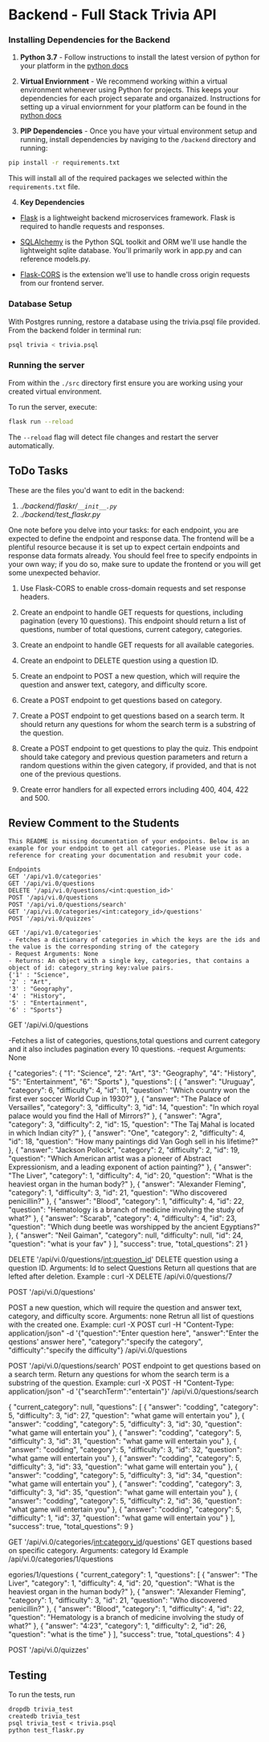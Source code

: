 # Backend - Full Stack Trivia API 

### Installing Dependencies for the Backend

1. **Python 3.7** - Follow instructions to install the latest version of python for your platform in the [python docs](https://docs.python.org/3/using/unix.html#getting-and-installing-the-latest-version-of-python)


2. **Virtual Enviornment** - We recommend working within a virtual environment whenever using Python for projects. This keeps your dependencies for each project separate and organaized. Instructions for setting up a virual enviornment for your platform can be found in the [python docs](https://packaging.python.org/guides/installing-using-pip-and-virtual-environments/)


3. **PIP Dependencies** - Once you have your virtual environment setup and running, install dependencies by naviging to the `/backend` directory and running:
```bash
pip install -r requirements.txt
```
This will install all of the required packages we selected within the `requirements.txt` file.


4. **Key Dependencies**
 - [Flask](http://flask.pocoo.org/)  is a lightweight backend microservices framework. Flask is required to handle requests and responses.

 - [SQLAlchemy](https://www.sqlalchemy.org/) is the Python SQL toolkit and ORM we'll use handle the lightweight sqlite database. You'll primarily work in app.py and can reference models.py. 

 - [Flask-CORS](https://flask-cors.readthedocs.io/en/latest/#) is the extension we'll use to handle cross origin requests from our frontend server. 

### Database Setup
With Postgres running, restore a database using the trivia.psql file provided. From the backend folder in terminal run:
```bash
psql trivia < trivia.psql
```

### Running the server

From within the `./src` directory first ensure you are working using your created virtual environment.

To run the server, execute:

```bash
flask run --reload
```

The `--reload` flag will detect file changes and restart the server automatically.

## ToDo Tasks
These are the files you'd want to edit in the backend:

1. *./backend/flaskr/`__init__.py`*
2. *./backend/test_flaskr.py*


One note before you delve into your tasks: for each endpoint, you are expected to define the endpoint and response data. The frontend will be a plentiful resource because it is set up to expect certain endpoints and response data formats already. You should feel free to specify endpoints in your own way; if you do so, make sure to update the frontend or you will get some unexpected behavior. 

1. Use Flask-CORS to enable cross-domain requests and set response headers. 


2. Create an endpoint to handle GET requests for questions, including pagination (every 10 questions). This endpoint should return a list of questions, number of total questions, current category, categories. 


3. Create an endpoint to handle GET requests for all available categories. 


4. Create an endpoint to DELETE question using a question ID. 


5. Create an endpoint to POST a new question, which will require the question and answer text, category, and difficulty score. 


6. Create a POST endpoint to get questions based on category. 


7. Create a POST endpoint to get questions based on a search term. It should return any questions for whom the search term is a substring of the question. 


8. Create a POST endpoint to get questions to play the quiz. This endpoint should take category and previous question parameters and return a random questions within the given category, if provided, and that is not one of the previous questions. 


9. Create error handlers for all expected errors including 400, 404, 422 and 500. 



## Review Comment to the Students
```
This README is missing documentation of your endpoints. Below is an example for your endpoint to get all categories. Please use it as a reference for creating your documentation and resubmit your code. 

Endpoints
GET '/api/v1.0/categories'
GET '/api/vi.0/questions
DELETE '/api/vi.0/questions/<int:question_id>'
POST '/api/vi.0/questions
POST '/api/vi.0/questions/search'
GET '/api/vi.0/categories/<int:category_id>/questions'
POST '/api/vi.0/quizzes'

GET '/api/v1.0/categories'
- Fetches a dictionary of categories in which the keys are the ids and the value is the corresponding string of the category
- Request Arguments: None
- Returns: An object with a single key, categories, that contains a object of id: category_string key:value pairs. 
{'1' : "Science",
'2' : "Art",
'3' : "Geography",
'4' : "History",
'5' : "Entertainment",
'6' : "Sports"}

```

GET '/api/vi.0/questions

-Fetches a list of categories, questions,total questions and current category and it also includes pagination every 10 questions.
-request Arguments: None
  
  
{
  "categories": {
    "1": "Science",
    "2": "Art",
    "3": "Geography",
    "4": "History",
    "5": "Entertainment",
    "6": "Sports"
  },
  "questions": [
    {
      "answer": "Uruguay",
      "category": 6,
      "difficulty": 4,
      "id": 11,
      "question": "Which country won the first ever soccer World Cup in 1930?"
    },
    {
      "answer": "The Palace of Versailles",
      "category": 3,
      "difficulty": 3,
      "id": 14,
      "question": "In which royal palace would you find the Hall of Mirrors?"
    },
    {
      "answer": "Agra",
      "category": 3,
      "difficulty": 2,
      "id": 15,
      "question": "The Taj Mahal is located in which Indian city?"
    },
    {
      "answer": "One",
      "category": 2,
      "difficulty": 4,
      "id": 18,
      "question": "How many paintings did Van Gogh sell in his lifetime?"
    },
    {
      "answer": "Jackson Pollock",
      "category": 2,
      "difficulty": 2,
      "id": 19,
      "question": "Which American artist was a pioneer of Abstract Expressionism, and a leading exponent of action painting?"
    },
    {
      "answer": "The Liver",
      "category": 1,
      "difficulty": 4,
      "id": 20,
      "question": "What is the heaviest organ in the human body?"
    },
    {
      "answer": "Alexander Fleming",
      "category": 1,
      "difficulty": 3,
      "id": 21,
      "question": "Who discovered penicillin?"
    },
    {
      "answer": "Blood",
      "category": 1,
      "difficulty": 4,
      "id": 22,
      "question": "Hematology is a branch of medicine involving the study of what?"
    },
    {
      "answer": "Scarab",
      "category": 4,
      "difficulty": 4,
      "id": 23,
      "question": "Which dung beetle was worshipped by the ancient Egyptians?"
    },
    {
      "answer": "Neil Gaiman",
      "category": null,
      "difficulty": null,
      "id": 24,
      "question": "what is your fav"
    }
  ],
  "success": true,
  "total_questions": 21
}

DELETE '/api/vi.0/questions/<int:question_id>'
DELETE question using a question ID.
Arguments: Id to select Questions 
Return all questions that are lefted after deletion.
Example : curl -X DELETE /api/vi.0/questions/7


POST '/api/vi.0/questions'

POST a new question, which will require the question and answer text, category, and difficulty score.
Arguments: none
Retrun all list of questions with the created one.
Example: curl -X POST curl -H "Content-Type: application/json" -d '{"question":"Enter question here", "answer":"Enter the qestions' answer here", "category":"specify the category", "difficulty":"specify the difficulty"} /api/vi.0/questions

POST '/api/vi.0/questions/search'
POST endpoint to get questions based on a search term.
Return any questions for whom the search term is a substring of the question.
Example: curl -X POST -H "Content-Type: application/json" -d '{"searchTerm":"entertain"}' /api/vi.0/questions/search 

{
  "current_category": null,
  "questions": [
    {
      "answer": "codding",
      "category": 5,
      "difficulty": 3,
      "id": 27,
      "question": "what game will entertain you"
    },
    {
      "answer": "codding",
      "category": 5,
      "difficulty": 3,
      "id": 30,
      "question": "what game will entertain you"
    },
    {
      "answer": "codding",
      "category": 5,
      "difficulty": 3,
      "id": 31,
      "question": "what game will entertain you"
    },
    {
      "answer": "codding",
      "category": 5,
      "difficulty": 3,
      "id": 32,
      "question": "what game will entertain you"
    },
    {
      "answer": "codding",
      "category": 5,
      "difficulty": 3,
      "id": 33,
      "question": "what game will entertain you"
    },
    {
      "answer": "codding",
      "category": 5,
      "difficulty": 3,
      "id": 34,
      "question": "what game will entertain you"
    },
    {
      "answer": "codding",
      "category": 3,
      "difficulty": 3,
      "id": 35,
      "question": "what game will entertain you"
    },
    {
      "answer": "codding",
      "category": 5,
      "difficulty": 2,
      "id": 36,
      "question": "what game will entertain you"
    },
    {
      "answer": "codding",
      "category": 5,
      "difficulty": 1,
      "id": 37,
      "question": "what game will entertain you"
    }
  ],
  "success": true,
  "total_questions": 9
}



GET '/api/vi.0/categories/<int:category_id>/questions'
GET questions based on specific category.
Arguments: category Id
Example /api/vi.0/categories/1/questions

egories/1/questions
{
  "current_category": 1,
  "questions": [
    {
      "answer": "The Liver",
      "category": 1,
      "difficulty": 4,
      "id": 20,
      "question": "What is the heaviest organ in the human body?"
    },
    {
      "answer": "Alexander Fleming",
      "category": 1,
      "difficulty": 3,
      "id": 21,
      "question": "Who discovered penicillin?"
    },
    {
      "answer": "Blood",
      "category": 1,
      "difficulty": 4,
      "id": 22,
      "question": "Hematology is a branch of medicine involving the study of what?"
    },
    {
      "answer": "4:23",
      "category": 1,
      "difficulty": 2,
      "id": 26,
      "question": "what is the time"
    }
  ],
  "success": true,
  "total_questions": 4
}


POST '/api/vi.0/quizzes'







## Testing
To run the tests, run
```
dropdb trivia_test
createdb trivia_test
psql trivia_test < trivia.psql
python test_flaskr.py
```
